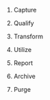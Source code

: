 1. Capture
    
2. Qualify
    
3. Transform
    
4. Utilize
    
5. Report
    
6. Archive
    
7. Purge